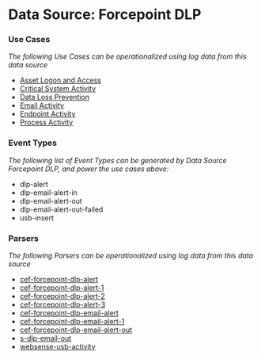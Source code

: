Data Source: Forcepoint DLP
===========================

### Use Cases

_The following Use Cases can be operationalized using log data from this data source_

* [Asset Logon and Access](usecase_asset_logon_and_access.md)
* [Critical System Activity](usecase_critical_system_activity.md)
* [Data Loss Prevention](usecase_data_loss_prevention.md)
* [Email Activity](usecase_email_activity.md)
* [Endpoint Activity](usecase_endpoint_activity.md)
* [Process Activity](usecase_process_activity.md)


### Event Types

_The following list of Event Types can be generated by Data Source Forcepoint DLP, and power the use cases above:_

- dlp-alert
- dlp-email-alert-in
- dlp-email-alert-out
- dlp-email-alert-out-failed
- usb-insert


### Parsers

_The following Parsers can be operationalized using log data from this data source_

* [cef-forcepoint-dlp-alert](parserContent_cef-forcepoint-dlp-alert.md)
* [cef-forcepoint-dlp-alert-1](parserContent_cef-forcepoint-dlp-alert-1.md)
* [cef-forcepoint-dlp-alert-2](parserContent_cef-forcepoint-dlp-alert-2.md)
* [cef-forcepoint-dlp-alert-3](parserContent_cef-forcepoint-dlp-alert-3.md)
* [cef-forcepoint-dlp-email-alert](parserContent_cef-forcepoint-dlp-email-alert.md)
* [cef-forcepoint-dlp-email-alert-1](parserContent_cef-forcepoint-dlp-email-alert-1.md)
* [cef-forcepoint-dlp-email-alert-out](parserContent_cef-forcepoint-dlp-email-alert-out.md)
* [s-dlp-email-out](parserContent_s-dlp-email-out.md)
* [websense-usb-activity](parserContent_websense-usb-activity.md)
